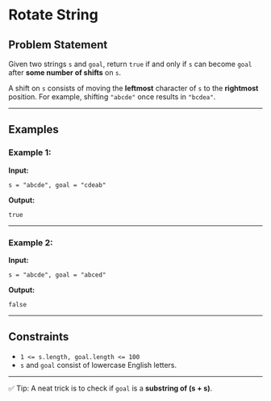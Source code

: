 # Rotate String

## Problem Statement

Given two strings `s` and `goal`, return `true` if and only if `s` can become `goal` after **some number of shifts** on `s`.

A shift on `s` consists of moving the **leftmost** character of `s` to the **rightmost** position.
For example, shifting `"abcde"` once results in `"bcdea"`.

---

## Examples

### Example 1:

**Input:**

```
s = "abcde", goal = "cdeab"
```

**Output:**

```
true
```

---

### Example 2:

**Input:**

```
s = "abcde", goal = "abced"
```

**Output:**

```
false
```

---

## Constraints

* `1 <= s.length, goal.length <= 100`
* `s` and `goal` consist of lowercase English letters.

---

✅ Tip: A neat trick is to check if `goal` is a **substring of (s + s)**.
